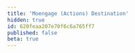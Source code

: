 ```yaml
---
title: 'Moengage (Actions) Destination'
hidden: true
id: 620feaa207e70f6c6a765ff7
published: false
beta: true
---
```

